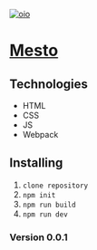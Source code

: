 [![oio](https://pictures.s3.yandex.net/frontend-developer/dom_bom/logo.svg)](https://praktikum.yandex.ru/profile/web-developer/)
# [**Mesto**](https://stanislavponomarev93.github.io/Yandex_Praktikum_sprint-11/)

## Technologies

* HTML 
* CSS
* JS
* Webpack

## Installing

1. `clone repository`
2. `npm init`
3. `npm run build`
4. `npm run dev`

### Version 0.0.1
